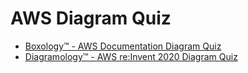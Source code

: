 # AWS Diagram Quiz
* [Boxology™ - AWS Documentation Diagram Quiz](https://boxology.io/)
* [Diagramology™ - AWS re:Invent 2020 Diagram Quiz](https://diagramology.com/)
